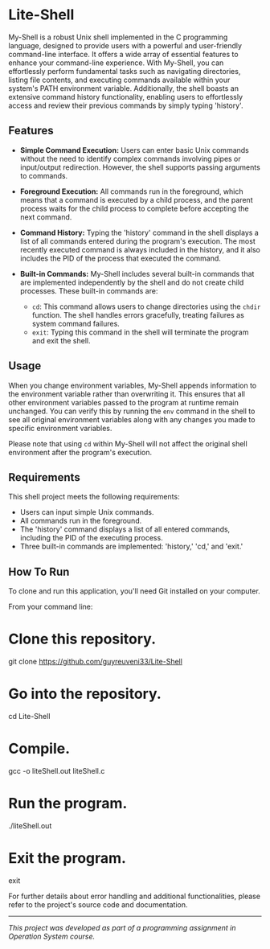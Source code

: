 # Lite-Shell

My-Shell is a robust Unix shell implemented in the C programming language, designed to provide users with a powerful and user-friendly command-line interface. It offers a wide array of essential features to enhance your command-line experience. With My-Shell, you can effortlessly perform fundamental tasks such as navigating directories, listing file contents, and executing commands available within your system's PATH environment variable. Additionally, the shell boasts an extensive command history functionality, enabling users to effortlessly access and review their previous commands by simply typing 'history'.

## Features

- **Simple Command Execution:** Users can enter basic Unix commands without the need to identify complex commands involving pipes or input/output redirection. However, the shell supports passing arguments to commands.

- **Foreground Execution:** All commands run in the foreground, which means that a command is executed by a child process, and the parent process waits for the child process to complete before accepting the next command.

- **Command History:** Typing the 'history' command in the shell displays a list of all commands entered during the program's execution. The most recently executed command is always included in the history, and it also includes the PID of the process that executed the command.

- **Built-in Commands:** My-Shell includes several built-in commands that are implemented independently by the shell and do not create child processes. These built-in commands are:
  - `cd`: This command allows users to change directories using the `chdir` function. The shell handles errors gracefully, treating failures as system command failures.
  - `exit`: Typing this command in the shell will terminate the program and exit the shell.

## Usage

When you change environment variables, My-Shell appends information to the environment variable rather than overwriting it. This ensures that all other environment variables passed to the program at runtime remain unchanged. You can verify this by running the `env` command in the shell to see all original environment variables along with any changes you made to specific environment variables.

Please note that using `cd` within My-Shell will not affect the original shell environment after the program's execution.

## Requirements

This shell project meets the following requirements:

- Users can input simple Unix commands.
- All commands run in the foreground.
- The 'history' command displays a list of all entered commands, including the PID of the executing process.
- Three built-in commands are implemented: 'history,' 'cd,' and 'exit.'

## How To Run
To clone and run this application, you'll need Git installed on your computer.

From your command line:

# Clone this repository.
git clone https://github.com/guyreuveni33/Lite-Shell

# Go into the repository.
cd Lite-Shell

# Compile.
gcc -o liteShell.out liteShell.c

# Run the program.
./liteShell.out

# Exit the program.
exit

For further details about error handling and additional functionalities, please refer to the project's source code and documentation.

---

*This project was developed as part of a programming assignment in Operation System course.*
